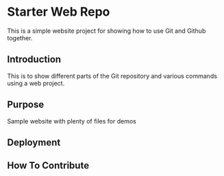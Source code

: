 # Starter Web Repo

This is a simple website project for showing how to use Git and Github together.

## Introduction

This is to show different parts of the Git repository and various commands using a web project.

## Purpose

Sample website with plenty of files for demos

## Deployment

## How To Contribute

